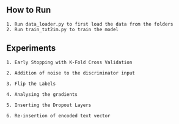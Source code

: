 ## How to Run ##
```
1. Run data_loader.py to first load the data from the folders
2. Run train_txt2im.py to train the model
```

## Experiments ##

```
1. Early Stopping with K-Fold Cross Validation
```

```
2. Addition of noise to the discriminator input
```

```
3. Flip the Labels
```

```
4. Analysing the gradients 
```

```
5. Inserting the Dropout Layers 
```

```
6. Re-insertion of encoded text vector
```

